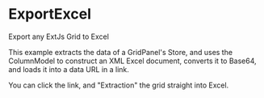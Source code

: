 # ExportExcel
Export any ExtJs Grid to Excel



This example extracts the data of a GridPanel's Store, and uses the ColumnModel to construct an XML Excel document, converts it to Base64, and loads it into a data URL in a link.

You can click the link, and "Extraction" the grid straight into Excel.



